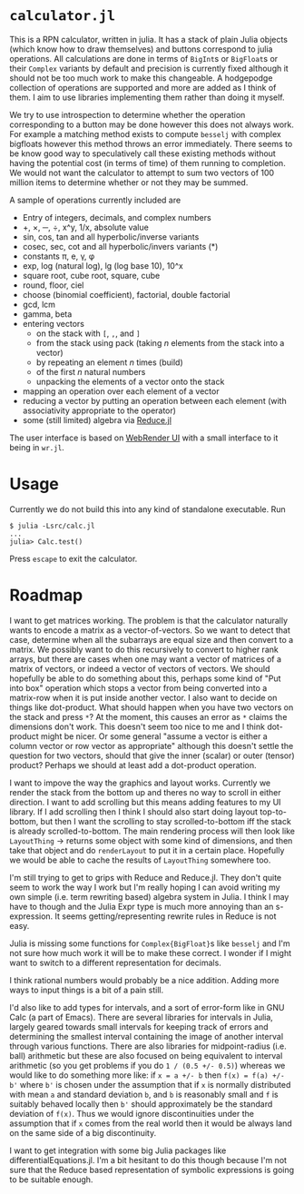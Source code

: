 # `calculator.jl`

This is a RPN calculator, written in julia. It has a stack of plain
Julia objects (which know how to draw themselves) and buttons
correspond to julia operations. All calculations are done in terms of
`BigInt`s or `BigFloat`s or their `Complex` variants by default and
precision is currently fixed although it should not be too much work
to make this changeable. A hodgepodge collection of operations are
supported and more are added as I think of them. I aim to use
libraries implementing them rather than doing it myself.

We try to use introspection to determine whether the operation
corresponding to a button may be done however this does not always
work. For example a matching method exists to compute `besselj` with
complex bigfloats however this method throws an error immediately.
There seems to be know good way to speculatively call these existing
methods without having the potential cost (in terms of time) of them
running to completion. We would not want the calculator to attempt to
sum two vectors of 100 million items to determine whether or not they
may be summed.

A sample of operations currently included are

* Entry of integers, decimals, and complex numbers
* +, ×, ─, ÷, x^y, 1/x, absolute value
* sin, cos, tan and all hyperbolic/inverse variants
* cosec, sec, cot and all hyperbolic/invers variants (*)
* constants π, e, γ, φ
* exp, log (natural log), lg (log base 10), 10^x
* square root, cube root, square, cube
* round, floor, ciel
* choose (binomial coefficient), factorial, double factorial
* gcd, lcm
* gamma, beta
* entering vectors
  * on the stack with `[`, `,`, and `]`
  * from the stack using pack (taking _n_ elements from the stack into
    a vector)
  * by repeating an element _n_ times (build)
  * of the first _n_ natural numbers
  * unpacking the elements of a vector onto the stack
* mapping an operation over each element of a vector
* reducing a vector by putting an operation between each element (with
  associativity appropriate to the operator)
* some (still limited) algebra via [Reduce.jl](https://github.com/chakravala/Reduce.jl)

The user interface is based
on [WebRender UI](https://github.com/dan-robertson/wrui) with a small
interface to it being in `wr.jl`.

# Usage

Currently we do not build this into any kind of standalone executable. Run

    $ julia -Lsrc/calc.jl
    ...
    julia> Calc.test()

Press `escape` to exit the calculator.

# Roadmap

I want to get matrices working. The problem is that the calculator
naturally wants to encode a matrix as a vector-of-vectors. So we want
to detect that case, determine when all the subarrays are equal size
and then convert to a matrix. We possibly want to do this recursively
to convert to higher rank arrays, but there are cases when one may
want a vector of matrices of a matrix of vectors, or indeed a vector
of vectors of vectors. We should hopefully be able to do something
about this, perhaps some kind of "Put into box" operation which stops
a vector from being converted into a matrix-row when it is put inside
another vector. I also want to decide on things like dot-product. What
should happen when you have two vectors on the stack and press `*`? At
the moment, this causes an error as `*` claims the dimensions don't
work. This doesn't seem too nice to me and I think dot-product might
be nicer. Or some general "assume a vector is either a column vector
or row vector as appropriate" although this doesn't settle the
question for two vectors, should that give the inner (scalar) or outer
(tensor) product? Perhaps we should at least add a dot-product
operation.

I want to impove the way the graphics and layout works. Currently we
render the stack from the bottom up and theres no way to scroll in
either direction. I want to add scrolling but this means adding
features to my UI library. If I add scrolling then I think I should
also start doing layout top-to-bottom, but then I want the scrolling
to stay scrolled-to-bottom iff the stack is already
scrolled-to-bottom. The main rendering process will then look like
`LayoutThing` -> returns some object with some kind of dimensions, and
then take that object and do `renderLayout` to put it in a certain
place. Hopefully we would be able to cache the results of
`LayoutThing` somewhere too.

I'm still trying to get to grips with Reduce and Reduce.jl. They don't
quite seem to work the way I work but I'm really hoping I can avoid
writing my own simple (i.e. term rewriting based) algebra system in
Julia. I think I may have to though and the Julia Expr type is much
more annoying than an s-expression. It seems getting/representing
rewrite rules in Reduce is not easy.

Julia is missing some functions for `Complex{BigFloat}`s like
`besselj` and I'm not sure how much work it will be to make these
correct. I wonder if I might want to switch to a different
representation for decimals.

I think rational numbers would probably be a nice addition. Adding more
ways to input things is a bit of a pain still.

I'd also like to add types for intervals, and a sort of error-form
like in GNU Calc (a part of Emacs). There are several libraries for
intervals in Julia, largely geared towards small intervals for keeping
track of errors and determining the smallest interval containing the
image of another interval through various functions. There are also
libraries for midpoint-radius (i.e. ball) arithmetic but these are
also focused on being equivalent to interval arithmetic (so you get
problems if you do `1 / (0.5 +/- 0.5)`) whereas we would like to do
something more like: if `x = a +/- b` then `f(x) = f(a) +/- b'` where
`b'` is chosen under the assumption that if `x` is normally
distributed with mean `a` and standard deviation `b`, and `b` is
reasonably small and `f` is suitably behaved locally then `b'` should
approximately be the standard deviation of `f(x)`. Thus we would
ignore discontinuities under the assumption that if `x` comes from the
real world then it would be always land on the same side of a big
discontinuity.

I want to get integration with some big Julia packages like
differentialEquations.jl. I'm a bit hesitant to do this though because
I'm not sure that the Reduce based representation of symbolic
expressions is going to be suitable enough.
